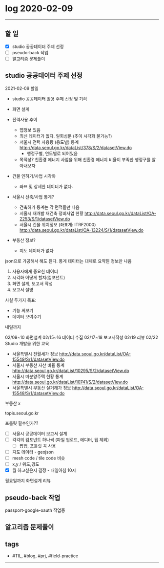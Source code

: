 # log 2020-02-09

--------------------------

## 할 일

- [x] studio 공공데이터 주제 선정
- [ ] pseudo-back 작업
- [ ] 알고리즘 문제풀이

## studio 공공데이터 주제 선정

2021-02-09 할일

- studio 공공데이터 활용 주제 선정 및 기획
- 화면 설계

- 전력사용 추이
  - 맵정보 있음
  - 최신 데이터가 없다. 일회성뿐 (추이 시각화 불가능?)
  - 서울시 전력 사용량 (용도별) 통계 http://data.seoul.go.kr/dataList/378/S/2/datasetView.do
    - 행정구별, 연도별로 되어있음
  - 목적성? 친환경 에너지 사업을 위해 친환경 에너지 비율이 부족한 행정구를 알아내보자 

- 건물 인허가/사업 시각화
  - 좌표 및 상세한 데이터가 없다.

- 서울시 신축/사업 통계?
  - 건축허가 통계는 각 면적들만 나옴
  - 서울시 재개발 재건축 정비사업 현황 http://data.seoul.go.kr/dataList/OA-2253/S/1/datasetView.do
  - 서울시 건물 위치정보 (좌표계: ITRF2000) http://data.seoul.go.kr/dataList/OA-13224/S/1/datasetView.do
  
- 부동산 정보?
  - 지도 데이터가 없다

json으로 가공해서 해도 된다. 
통계 데이터는 대체로 요약된 정보만 나옴

1. 사용자에게 중요한 데이터
2. 시각화 어떻게 할지(컴포넌트)
3. 화면 설계, 보고서 작성
4. 보고서 설명

사실 두가지 목표: 
- 기능 써보기
- 데이터 보여주기

내일까지 

02/09~10 화면설계
02/15~16 데이터 수집
02/17~18 보고서작성
02/19 리뷰
02/22 Studio 개발을 위한 교육

- 서울특별시 전월세가 정보 http://data.seoul.go.kr/dataList/OA-15549/S/1/datasetView.do
- 서울시 부동산 자산 비율 통계 http://data.seoul.go.kr/dataList/10295/S/2/datasetView.do
- 서울시 미분양주택 현황 통계 http://data.seoul.go.kr/dataList/10741/S/2/datasetView.do
- 서울특별시 부동산 실거래가 정보 http://data.seoul.go.kr/dataList/OA-15548/S/1/datasetView.do

부동산 x

topis.seoul.go.kr

포틀릿 필수인가??

- [ ] 서울시 공공데이터 보고서 설계
- [ ] 각각의 컴포넌트 하나씩 (파일 업로드, 에디터, 탭 제외)
  - [ ] 팝업, 포틀릿 꼭 사용
- [ ] 지도 데이터 - geojson
- [ ] mesh code / tile code 비슷
- [ ] x,y / 위도,경도 
- [x] 뭘 하고싶은지 결정 - 내일아침 10시

월요일까지 화면설계 리뷰

## pseudo-back 작업

passport-google-oauth 작업중



## 알고리즘 문제풀이





## tags
- \#TIL, \#blog, \#prj, \#field-practice

--------------------------


